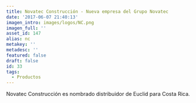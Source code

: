 ```yaml
---
title: Novatec Construcción - Nueva empresa del Grupo Novatec
date: '2017-06-07 21:40:13'
imagen_intro: images/logos/NC.png
imagen_full: ''
asset_id: 147
alias: nc
metakey: ''
metadesc: ''
featured: false
draft: false
id: 33
tags:
  - Productos
---
```





<p>Novatec Construcción es nombrado distribuidor de Euclid para Costa Rica.</p>
<!--more-->

